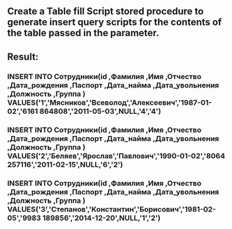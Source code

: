 ## Create a Table fill Script stored procedure to generate insert query scripts for the contents of the table passed in the parameter.
## Result:
### INSERT INTO Сотрудники(id ,Фамилия ,Имя ,Отчество ,Дата_рождения ,Паспорт ,Дата_найма ,Дата_увольнения ,Должность ,Группа ) VALUES('1','Мясников','Всеволод','Алексеевич','1987-01-02','6161 864808','2011-05-03',NULL,'4','4')
### INSERT INTO Сотрудники(id ,Фамилия ,Имя ,Отчество ,Дата_рождения ,Паспорт ,Дата_найма ,Дата_увольнения ,Должность ,Группа ) VALUES('2','Беляев','Ярослав','Павлович','1990-01-02','8064 257116','2011-02-15',NULL,'6','2')
### INSERT INTO Сотрудники(id ,Фамилия ,Имя ,Отчество ,Дата_рождения ,Паспорт ,Дата_найма ,Дата_увольнения ,Должность ,Группа ) VALUES('3','Степанов','Константин','Борисович','1981-02-05','9983 189856','2014-12-20',NULL,'1','2')
